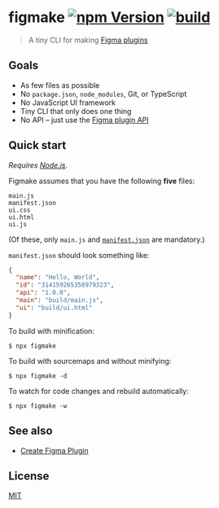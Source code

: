 # figmake [![npm Version](https://img.shields.io/npm/v/figmake?cacheSeconds=1800)](https://www.npmjs.com/package/figmake) [![build](https://github.com/yuanqing/figmake/workflows/build/badge.svg)](https://github.com/yuanqing/figmake/actions?query=workflow%3Abuild)

> A tiny CLI for making [Figma plugins](https://figma.com/plugin-docs/)

## Goals

- As few files as possible
- No `package.json`, `node_modules`, Git, or TypeScript
- No JavaScript UI framework
- Tiny CLI that only does one thing
- No API – just use the [Figma plugin API](https://figma.com/plugin-docs/)

## Quick start

*Requires [Node.js](https://nodejs.org/).*

Figmake assumes that you have the following **five** files:

```
main.js
manifest.json
ui.css
ui.html
ui.js
```

(Of these, only `main.js` and [`manifest.json`](https://www.figma.com/plugin-docs/manifest/) are mandatory.)

`manifest.json` should look something like:

```json
{
  "name": "Hello, World",
  "id": "314159265358979323",
  "api": "1.0.0",
  "main": "build/main.js",
  "ui": "build/ui.html"
}
```

To build with minification:

```
$ npx figmake
```

To build with sourcemaps and without minifying:

```
$ npx figmake -d
```

To watch for code changes and rebuild automatically:

```
$ npx figmake -w
```

## See also

- [Create Figma Plugin](https://github.com/yuanqing/create-figma-plugin)

## License

[MIT](/LICENSE.md)
